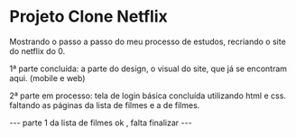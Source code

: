 # Projeto Clone Netflix
 
Mostrando o passo a passo do meu processo de estudos, recriando o site do netflix do 0.

1ª parte concluída: a parte do design, o visual do site, que já se encontram aqui. (mobile e web)

2ª parte em processo: tela de login básica concluída utilizando html e css. faltando as páginas da lista de filmes e a de filmes.

--- parte 1 da lista de filmes ok , falta finalizar --- 
